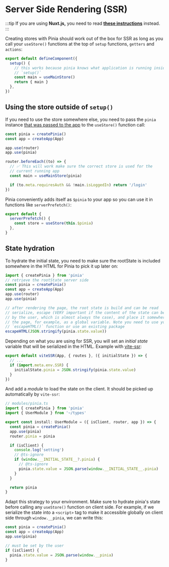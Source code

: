# Server Side Rendering (SSR)

:::tip
If you are using **Nuxt.js,** you need to read [**these instructions**](./nuxt.md) instead.
:::

Creating stores with Pinia should work out of the box for SSR as long as you call your `useStore()` functions at the top of `setup` functions, `getters` and `actions`:

```ts
export default defineComponent({
  setup() {
    // this works because pinia knows what application is running inside of
    // `setup()`
    const main = useMainStore()
    return { main }
  },
})
```

## Using the store outside of `setup()`

If you need to use the store somewhere else, you need to pass the `pinia` instance [that was passed to the app](#install-the-plugin) to the `useStore()` function call:

```ts
const pinia = createPinia()
const app = createApp(App)

app.use(router)
app.use(pinia)

router.beforeEach((to) => {
  // ✅ This will work make sure the correct store is used for the
  // current running app
  const main = useMainStore(pinia)

  if (to.meta.requiresAuth && !main.isLoggedIn) return '/login'
})
```

Pinia conveniently adds itself as `$pinia` to your app so you can use it in functions like `serverPrefetch()`:

```js
export default {
  serverPrefetch() {
    const store = useStore(this.$pinia)
  },
}
```

## State hydration

To hydrate the initial state, you need to make sure the rootState is included somewhere in the HTML for Pinia to pick it up later on:

```js
import { createPinia } from 'pinia'
// retrieve the rootState server side
const pinia = createPinia()
const app = createApp(App)
app.use(router)
app.use(pinia)

// after rendering the page, the root state is build and can be read
// serialize, escape (VERY important if the content of the state can be changed
// by the user, which is almost always the case), and place it somewhere on
// the page, for example, as a global variable. Note you need to use your own
// `escapeHTML()` function or use an existing package
escapeHTML(JSON.stringify(pinia.state.value))
```

Depending on what you are using for SSR, you will set an _initial state_ variable that will be serialized in the HTML. Example with [vite-ssr](https://github.com/frandiox/vite-ssr):

```js
export default viteSSR(App, { routes }, ({ initialState }) => {
  // ...
  if (import.meta.env.SSR) {
    initialState.pinia = JSON.stringify(pinia.state.value)
  }
})
```

And add a _module_ to load the state on the client. It should be picked up automatically by `vite-ssr`:

```ts
// modules/pinia.ts
import { createPinia } from 'pinia'
import { UserModule } from '~/types'

export const install: UserModule = ({ isClient, router, app }) => {
  const pinia = createPinia()
  app.use(pinia)
  router.pinia = pinia

  if (isClient) {
    console.log('setting')
    // @ts-ignore
    if (window.__INITIAL_STATE__?.pinia) {
      // @ts-ignore
      pinia.state.value = JSON.parse(window.__INITIAL_STATE__.pinia)
    }
  }

  return pinia
}
```

Adapt this strategy to your environment. Make sure to hydrate pinia's state before calling any `useStore()` function on client side. For example, if we serialize the state into a `<script>` tag to make it accessible globally on client side through `window.__pinia`, we can write this:

```js
const pinia = createPinia()
const app = createApp(App)
app.use(pinia)

// must be set by the user
if (isClient) {
  pinia.state.value = JSON.parse(window.__pinia)
}
```
